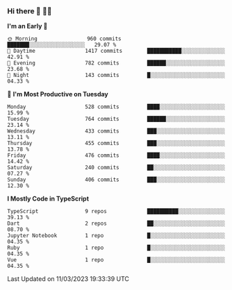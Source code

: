### Hi there 👋 🧑‍💻



<!--START_SECTION:waka-->
**I'm an Early 🐤** 

```text
🌞 Morning                960 commits         ███████░░░░░░░░░░░░░░░░░░   29.07 % 
🌆 Daytime                1417 commits        ███████████░░░░░░░░░░░░░░   42.91 % 
🌃 Evening                782 commits         ██████░░░░░░░░░░░░░░░░░░░   23.68 % 
🌙 Night                  143 commits         █░░░░░░░░░░░░░░░░░░░░░░░░   04.33 % 
```
📅 **I'm Most Productive on Tuesday** 

```text
Monday                   528 commits         ████░░░░░░░░░░░░░░░░░░░░░   15.99 % 
Tuesday                  764 commits         ██████░░░░░░░░░░░░░░░░░░░   23.14 % 
Wednesday                433 commits         ███░░░░░░░░░░░░░░░░░░░░░░   13.11 % 
Thursday                 455 commits         ███░░░░░░░░░░░░░░░░░░░░░░   13.78 % 
Friday                   476 commits         ████░░░░░░░░░░░░░░░░░░░░░   14.42 % 
Saturday                 240 commits         ██░░░░░░░░░░░░░░░░░░░░░░░   07.27 % 
Sunday                   406 commits         ███░░░░░░░░░░░░░░░░░░░░░░   12.30 % 
```


**I Mostly Code in TypeScript** 

```text
TypeScript               9 repos             ██████████░░░░░░░░░░░░░░░   39.13 % 
Dart                     2 repos             ██░░░░░░░░░░░░░░░░░░░░░░░   08.70 % 
Jupyter Notebook         1 repo              █░░░░░░░░░░░░░░░░░░░░░░░░   04.35 % 
Ruby                     1 repo              █░░░░░░░░░░░░░░░░░░░░░░░░   04.35 % 
Vue                      1 repo              █░░░░░░░░░░░░░░░░░░░░░░░░   04.35 % 
```




 Last Updated on 11/03/2023 19:33:39 UTC
<!--END_SECTION:waka-->


